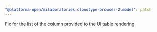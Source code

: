 ```yaml
---
"@platforma-open/milaboratories.clonotype-browser-2.model": patch
---
```


Fix for the list of the column provided to the UI table rendering
